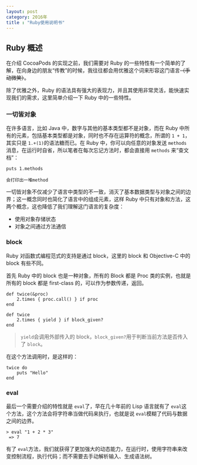 ```yaml
---
layout: post
category: 2016年
title : "Ruby使用说明书"
---
```




## Ruby 概述

在介绍 CocoaPods 的实现之前，我们需要对 Ruby 的一些特性有一个简单的了解，在向身边的朋友“传教”的时候，我往往都会用优雅这个词来形容这门语言~~（手动微笑）~~。

除了优雅之外，Ruby 的语法具有强大的表现力，并且其使用非常灵活，能快速实现我们的需求，这里简单介绍一下 Ruby 中的一些特性。

### 一切皆对象

在许多语言，比如 Java 中，数字与其他的基本类型都不是对象，而在 Ruby 中所有的元素，包括基本类型都是对象，同时也不存在运算符的概念，所谓的 `1 + 1`，其实只是 `1.+(1)`的语法糖而已。在 Ruby 中，你可以向任意的对象发送 `methods` 消息，在运行时自省，所以笔者在每次忘记方法时，都会直接用 `methods` 来“查文档”：

```
puts 1.methods

会打印出一堆method
```

一切皆对象不仅减少了语言中类型的不一致，消灭了基本数据类型与对象之间的边界；这一概念同时也简化了语言中的组成元素，这样 Ruby 中只有对象和方法，这两个概念，这也降低了我们理解这门语言的复杂度：

- 使用对象存储状态
- 对象之间通过方法通信

### block

Ruby 对函数式编程范式的支持是通过 block，这里的 block 和 Objective-C 中的 block 有些不同。

首先 Ruby 中的 block 也是一种对象，所有的 Block 都是 Proc 类的实例，也就是所有的 block 都是 first-class 的，可以作为参数传递，返回。

```
def twice(&proc)
    2.times { proc.call() } if proc
end

def twice
    2.times { yield } if block_given?
end
```

> `yield`会调用外部传入的 block，`block_given?`用于判断当前方法是否传入了 `block`。

在这个方法调用时，是这样的：

```
twice do 
    puts "Hello"
end
```

### eval

最后一个需要介绍的特性就是 `eval`了，早在几十年前的 Lisp 语言就有了 `eval`这个方法，这个方法会将字符串当做代码来执行，也就是说 `eval`模糊了代码与数据之间的边界。

```
> eval "1 + 2 * 3"
 => 7
```

有了 `eval`方法，我们就获得了更加强大的动态能力，在运行时，使用字符串来改变控制流程，执行代码；而不需要去手动解析输入、生成语法树。